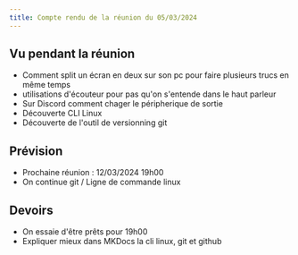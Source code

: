 ```yaml
---
title: Compte rendu de la réunion du 05/03/2024
---
```


## Vu pendant la réunion

- Comment split un écran en deux sur son pc pour faire plusieurs trucs en même temps
- utilisations d'écouteur pour pas qu'on s'entende dans le haut parleur 
- Sur Discord comment chager le péripherique de sortie
- Découverte CLI Linux
- Découverte de l'outil de versionning git


## Prévision

- Prochaine réunion : 12/03/2024 19h00
- On continue git / Ligne de commande linux

## Devoirs

- On essaie d'être prêts pour 19h00
- Expliquer mieux dans MKDocs la cli linux, git et github 